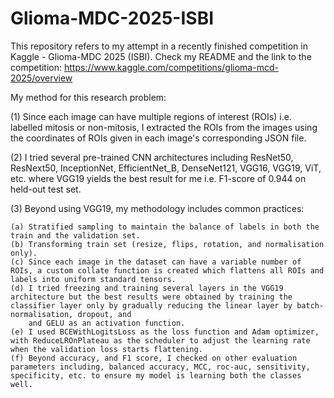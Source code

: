 # Glioma-MDC-2025-ISBI
This repository refers to my attempt in a recently finished competition in Kaggle - Glioma-MDC 2025 (ISBI). Check my README and the link to the competition:
https://www.kaggle.com/competitions/glioma-mcd-2025/overview

My method for this research problem:

(1) Since each image can have multiple regions of interest (ROIs) i.e. labelled mitosis or non-mitosis, I extracted the ROIs from the images using the coordinates of ROIs given in each image's corresponding JSON file.

(2) I tried several pre-trained CNN architectures including ResNet50, ResNext50, InceptionNet,  EfficientNet_B, DenseNet121, VGG16, VGG19, ViT, etc. where VGG19 yields the best result for me i.e. F1-score of 0.944 on held-out test set. 

(3) Beyond using VGG19, my methodology includes common practices:

    (a) Stratified sampling to maintain the balance of labels in both the train and the validation set.
    (b) Transforming train set (resize, flips, rotation, and normalisation only).
    (c) Since each image in the dataset can have a variable number of ROIs, a custom collate function is created which flattens all ROIs and labels into uniform standard tensors.
    (d) I tried freezing and training several layers in the VGG19 architecture but the best results were obtained by training the classifier layer only by gradually reducing the linear layer by batch-normalisation, dropout, and
        and GELU as an activation function. 
    (e) I used BCEWithLogitsLoss as the loss function and Adam optimizer, with ReduceLROnPlateau as the scheduler to adjust the learning rate when the validation loss starts flattening.
    (f) Beyond accuracy, and F1 score, I checked on other evaluation parameters including, balanced accuracy, MCC, roc-auc, sensitivity, specificity, etc. to ensure my model is learning both the classes well.

    
